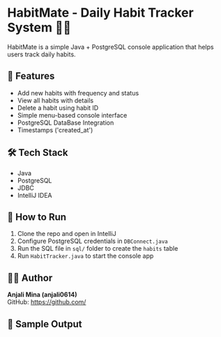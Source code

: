 # HabitMate - Daily Habit Tracker System 🧘‍♀️

HabitMate is a simple Java + PostgreSQL console application that helps users track daily habits.

## 📌 Features
- Add new habits with frequency and status
- View all habits with details
- Delete a habit using habit ID
- Simple menu-based console interface
- PostgreSQL DataBase Integration
- Timestamps ('created_at')

## 🛠️ Tech Stack
- Java
- PostgreSQL
- JDBC
- IntelliJ IDEA

## 🔗 How to Run
1. Clone the repo and open in IntelliJ
2. Configure PostgreSQL credentials in `DBConnect.java`
3. Run the SQL file in `sql/` folder to create the `habits` table
4. Run `HabitTracker.java` to start the console app

## 🧑‍💻 Author

**Anjali Mina (anjali0614)**  
GitHub: [https://github.com/<anjali0614>](https://github.com/<anjali0614>)

## 📸 Sample Output

